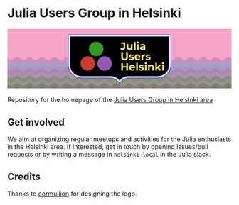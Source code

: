# Julia Users Group in Helsinki

![](page/_assets/juh.svg)

Repository for the homepage of the [Julia Users Group in Helsinki area](https://julia-users-helsinki.github.io)

## Get involved

We aim at organizing regular meetups and activities for the Julia enthusiasts in the Helsinki area. If interested, get in touch by opening issues/pull requests or by writing a message in `helsinki-local` in the Julia slack.

## Credits

Thanks to [cormullion](https://github.com/cormullion) for designing the logo.

